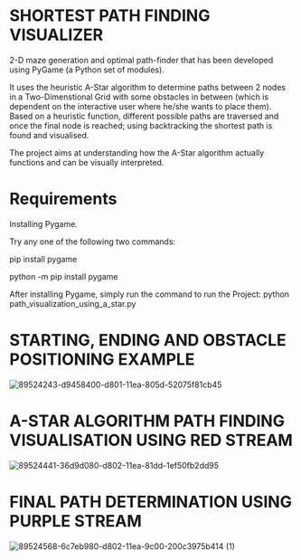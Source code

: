 # SHORTEST PATH FINDING VISUALIZER

2-D maze generation and optimal path-finder that has been developed using PyGame (a Python set of modules).

It uses the heuristic A-Star algorithm to determine paths between 2 nodes in a Two-Dimenstional Grid with some obstacles in between (which is dependent on the interactive user where he/she wants to place them). Based on a heuristic function, different possible paths are traversed and once the final node is reached; using backtracking the shortest path is found and visualised. 

The project aims at understanding how the A-Star algorithm actually functions and can be visually interpreted.

# Requirements

Installing Pygame.

Try any one of the following two commands:

pip install pygame

python -m pip install pygame

After installing Pygame, simply run the command to run the Project: python path_visualization_using_a_star.py

# STARTING, ENDING AND OBSTACLE POSITIONING EXAMPLE

![89524243-d9458400-d801-11ea-805d-52075f81cb45](https://user-images.githubusercontent.com/58563459/126048177-e8f1eb20-d853-46b1-952a-ee0f4e8421ff.jpg)

# A-STAR ALGORITHM PATH FINDING VISUALISATION USING RED STREAM

![89524441-36d9d080-d802-11ea-81dd-1ef50fb2dd95](https://user-images.githubusercontent.com/58563459/126048179-c37c0b7f-2eb2-4b10-a446-fcaddd877832.jpg)

# FINAL PATH DETERMINATION USING PURPLE STREAM
![89524568-6c7eb980-d802-11ea-9c00-200c3975b414 (1)](https://user-images.githubusercontent.com/58563459/126048191-a17477e2-3f2c-4b3a-8dc2-d7ec971a7e2d.jpg)
